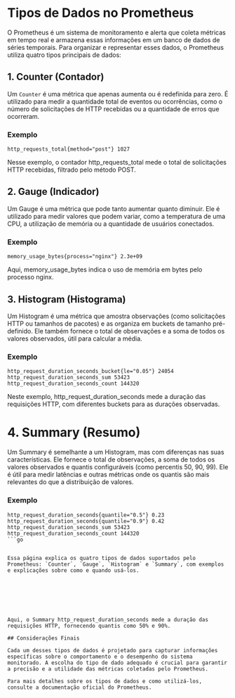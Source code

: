 # Tipos de Dados no Prometheus

O Prometheus é um sistema de monitoramento e alerta que coleta métricas em tempo real e armazena essas informações em um banco de dados de séries temporais. Para organizar e representar esses dados, o Prometheus utiliza quatro tipos principais de dados:

## 1. **Counter (Contador)**

Um `Counter` é uma métrica que apenas aumenta ou é redefinida para zero. É utilizado para medir a quantidade total de eventos ou ocorrências, como o número de solicitações de HTTP recebidas ou a quantidade de erros que ocorreram.

### Exemplo

```plaintext
http_requests_total{method="post"} 1027
```

Nesse exemplo, o contador http_requests_total mede o total de solicitações HTTP recebidas, filtrado pelo método POST.

## 2. Gauge (Indicador)

Um Gauge é uma métrica que pode tanto aumentar quanto diminuir. Ele é utilizado para medir valores que podem variar, como a temperatura de uma CPU, a utilização de memória ou a quantidade de usuários conectados.

### Exemplo
```plaintext
memory_usage_bytes{process="nginx"} 2.3e+09
```

Aqui, memory_usage_bytes indica o uso de memória em bytes pelo processo nginx.

## 3. Histogram (Histograma)

Um Histogram é uma métrica que amostra observações (como solicitações HTTP ou tamanhos de pacotes) e as organiza em buckets de tamanho pré-definido. Ele também fornece o total de observações e a soma de todos os valores observados, útil para calcular a média.

### Exemplo

```plaintext
http_request_duration_seconds_bucket{le="0.05"} 24054
http_request_duration_seconds_sum 53423
http_request_duration_seconds_count 144320
```

Neste exemplo, http_request_duration_seconds mede a duração das requisições HTTP, com diferentes buckets para as durações observadas.

# 4. Summary (Resumo)

Um Summary é semelhante a um Histogram, mas com diferenças nas suas características. Ele fornece o total de observações, a soma de todos os valores observados e quantis configuráveis (como percentis 50, 90, 99). Ele é útil para medir latências e outras métricas onde os quantis são mais relevantes do que a distribuição de valores.

### Exemplo

```plaintext
http_request_duration_seconds{quantile="0.5"} 0.23
http_request_duration_seconds{quantile="0.9"} 0.42
http_request_duration_seconds_sum 53423
http_request_duration_seconds_count 144320
```go


Essa página explica os quatro tipos de dados suportados pelo Prometheus: `Counter`, `Gauge`, `Histogram` e `Summary`, com exemplos e explicações sobre como e quando usá-los.







Aqui, o Summary http_request_duration_seconds mede a duração das requisições HTTP, fornecendo quantis como 50% e 90%.

## Considerações Finais

Cada um desses tipos de dados é projetado para capturar informações específicas sobre o comportamento e o desempenho do sistema monitorado. A escolha do tipo de dado adequado é crucial para garantir a precisão e a utilidade das métricas coletadas pelo Prometheus.

Para mais detalhes sobre os tipos de dados e como utilizá-los, consulte a documentação oficial do Prometheus.